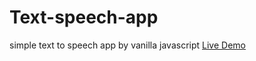 # Text-speech-app
simple text to speech app by vanilla javascript
<a href="https://sagormiah.github.io/Text-speech-app/">Live Demo</a>
